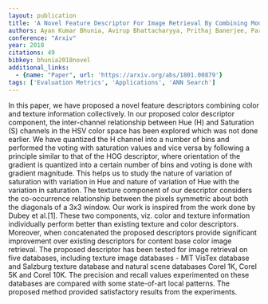 ```yaml
---
layout: publication
title: 'A Novel Feature Descriptor For Image Retrieval By Combining Modified Color Histogram And Diagonally Symmetric Co-occurrence Texture Pattern'
authors: Ayan Kumar Bhunia, Avirup Bhattacharyya, Prithaj Banerjee, Partha Pratim Roy, Subrahmanyam Murala
conference: "Arxiv"
year: 2018
citations: 49
bibkey: bhunia2018novel
additional_links:
  - {name: "Paper", url: 'https://arxiv.org/abs/1801.00879'}
tags: ['Evaluation Metrics', 'Applications', 'ANN Search']
---
```

In this paper, we have proposed a novel feature descriptors combining color
and texture information collectively. In our proposed color descriptor
component, the inter-channel relationship between Hue (H) and Saturation (S)
channels in the HSV color space has been explored which was not done earlier.
We have quantized the H channel into a number of bins and performed the voting
with saturation values and vice versa by following a principle similar to that
of the HOG descriptor, where orientation of the gradient is quantized into a
certain number of bins and voting is done with gradient magnitude. This helps
us to study the nature of variation of saturation with variation in Hue and
nature of variation of Hue with the variation in saturation. The texture
component of our descriptor considers the co-occurrence relationship between
the pixels symmetric about both the diagonals of a 3x3 window. Our work is
inspired from the work done by Dubey et al.[1]. These two components, viz.
color and texture information individually perform better than existing texture
and color descriptors. Moreover, when concatenated the proposed descriptors
provide significant improvement over existing descriptors for content base
color image retrieval. The proposed descriptor has been tested for image
retrieval on five databases, including texture image databases - MIT VisTex
database and Salzburg texture database and natural scene databases Corel 1K,
Corel 5K and Corel 10K. The precision and recall values experimented on these
databases are compared with some state-of-art local patterns. The proposed
method provided satisfactory results from the experiments.
